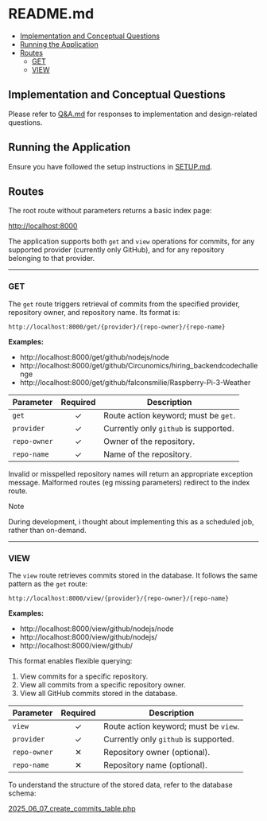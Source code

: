 # README.md

- [Implementation and Conceptual Questions](#implementation-and-conceptual-questions)
- [Running the Application](#running-the-application)
- [Routes](#routes)
    + [GET](#get)
    + [VIEW](#view)

## Implementation and Conceptual Questions

Please refer to [Q&A.md](Q&A.md) for responses to implementation and design-related questions.

## Running the Application

Ensure you have followed the setup instructions in [SETUP.md](SETUP.md).

## Routes

The root route without parameters returns a basic index page:

[http://localhost:8000](http://localhost:8000)

The application supports both `get` and `view` operations for commits, for any supported provider (currently only GitHub), 
and for any repository belonging to that provider.

---

### GET

The `get` route triggers retrieval of commits from the specified provider, repository owner, and repository name. Its 
format is:

```
http://localhost:8000/get/{provider}/{repo-owner}/{repo-name}
```

**Examples:**

- http://localhost:8000/get/github/nodejs/node
- http://localhost:8000/get/github/Circunomics/hiring_backendcodechallenge
- http://localhost:8000/get/github/falconsmilie/Raspberry-Pi-3-Weather

| Parameter     | Required | Description                                                   |
|---------------|:--------:|---------------------------------------------------------------|
| `get`         |    ✓     | Route action keyword; must be `get`.                          |
| `provider`    |    ✓     | Currently only `github` is supported.                         |
| `repo-owner`  |    ✓     | Owner of the repository.                                      |
| `repo-name`   |    ✓     | Name of the repository.                                       |

Invalid or misspelled repository names will return an appropriate exception message. Malformed routes (eg missing 
parameters) redirect to the index route.

> [!NOTE]
> During development, i thought about implementing this as a scheduled job, rather than on-demand.

---

### VIEW

The `view` route retrieves commits stored in the database. It follows the same pattern as the `get` route:

```
http://localhost:8000/view/{provider}/{repo-owner}/{repo-name}
```

**Examples:**

- http://localhost:8000/view/github/nodejs/node
- http://localhost:8000/view/github/nodejs/
- http://localhost:8000/view/github/

This format enables flexible querying:

1. View commits for a specific repository.
2. View all commits from a specific repository owner.
3. View all GitHub commits stored in the database.

| Parameter     | Required | Description                                                   |
|---------------|:--------:|---------------------------------------------------------------|
| `view`        |    ✓     | Route action keyword; must be `view`.                         |
| `provider`    |    ✓     | Currently only `github` is supported.                         |
| `repo-owner`  |    ✕     | Repository owner (optional).                                  |
| `repo-name`   |    ✕     | Repository name (optional).                                   |

To understand the structure of the stored data, refer to the database schema:

[2025_06_07_create_commits_table.php](source/database/migrations/2025_06_07_create_commits_table.php)
